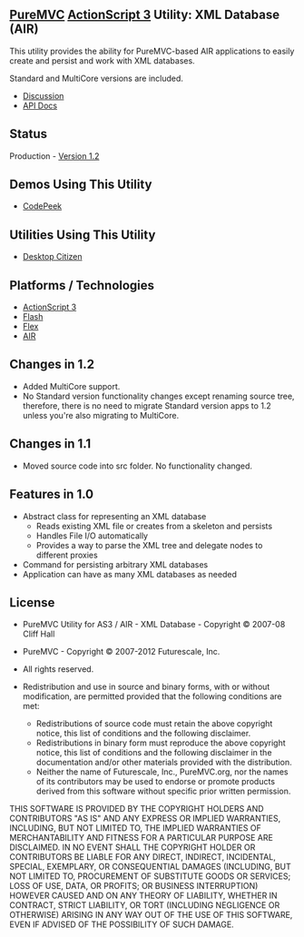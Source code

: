 ## [PureMVC](http://puremvc.github.com/) [ActionScript 3](https://github.com/PureMVC/puremvc-as3-standard-framework/wiki) Utility: XML Database (AIR)
This utility provides the ability for PureMVC-based AIR applications to easily create and persist and work with XML databases.

Standard and MultiCore versions are included.

* [Discussion](http://forums.puremvc.org/index.php?topic=261)
* [API Docs](http://darkstar.puremvc.org/content_header.html?url=http://puremvc.org/pages/docs/AS3/Utility_AS3_AIR_XMLDatabase/asdoc/&desc=PureMVC%20Standard%20Docs%20AS3%20Utility:%20XML%20Database)

## Status
Production - [Version 1.2](https://github.com/PureMVC/puremvc-as3-util-air-xmldatabase/blob/master/VERSION)

## Demos Using This Utility
* [CodePeek](https://github.com/PureMVC/puremvc-as3-demo-air-codepeek/wiki)

## Utilities Using This Utility
* [Desktop Citizen](https://github.com/PureMVC/puremvc-as3-util-air-desktopcitizen/wiki)

## Platforms / Technologies
* [ActionScript 3](http://en.wikipedia.org/wiki/ActionScript)
* [Flash](http://en.wikipedia.org/wiki/Adobe_flash)
* [Flex](http://en.wikipedia.org/wiki/Adobe_Flex)
* [AIR](http://en.wikipedia.org/wiki/Adobe_AIR)

## Changes in 1.2
* Added MultiCore support. 
* No Standard version functionality changes except renaming source tree, therefore, there is no need to migrate Standard version apps to 1.2 unless you're also migrating to MultiCore.

## Changes in 1.1
* Moved source code into src folder. No functionality changed.

## Features in 1.0
* Abstract class for representing an XML database
  * Reads existing XML file or creates from a skeleton and persists 
  * Handles File I/O automatically
  * Provides a way to parse the XML tree and delegate nodes to different proxies
* Command for persisting arbitrary XML databases
* Application can have as many XML databases as needed

## License
* PureMVC Utility for AS3 / AIR - XML Database - Copyright © 2007-08 Cliff Hall
* PureMVC - Copyright © 2007-2012 Futurescale, Inc.
* All rights reserved.

* Redistribution and use in source and binary forms, with or without modification, are permitted provided that the following conditions are met:

  * Redistributions of source code must retain the above copyright notice, this list of conditions and the following disclaimer.
  * Redistributions in binary form must reproduce the above copyright notice, this list of conditions and the following disclaimer in the documentation and/or other materials provided with the distribution.
  * Neither the name of Futurescale, Inc., PureMVC.org, nor the names of its contributors may be used to endorse or promote products derived from this software without specific prior written permission.

THIS SOFTWARE IS PROVIDED BY THE COPYRIGHT HOLDERS AND CONTRIBUTORS "AS IS" AND ANY EXPRESS OR IMPLIED WARRANTIES, INCLUDING, BUT NOT LIMITED TO, THE IMPLIED WARRANTIES OF MERCHANTABILITY AND FITNESS FOR A PARTICULAR PURPOSE ARE DISCLAIMED. IN NO EVENT SHALL THE COPYRIGHT HOLDER OR CONTRIBUTORS BE LIABLE FOR ANY DIRECT, INDIRECT, INCIDENTAL, SPECIAL, EXEMPLARY, OR CONSEQUENTIAL DAMAGES (INCLUDING, BUT NOT LIMITED TO, PROCUREMENT OF SUBSTITUTE GOODS OR SERVICES; LOSS OF USE, DATA, OR PROFITS; OR BUSINESS INTERRUPTION) HOWEVER CAUSED AND ON ANY THEORY OF LIABILITY, WHETHER IN CONTRACT, STRICT LIABILITY, OR TORT (INCLUDING NEGLIGENCE OR OTHERWISE) ARISING IN ANY WAY OUT OF THE USE OF THIS SOFTWARE, EVEN IF ADVISED OF THE POSSIBILITY OF SUCH DAMAGE.